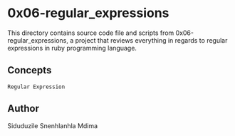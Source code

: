 # 0x06-regular_expressions

This directory contains source code file and scripts from 0x06-regular_expressions, a project that reviews everything in regards to regular expressions in ruby programming language. 

## Concepts

    Regular Expression

## Author
Siduduzile Snenhlanhla Mdima
